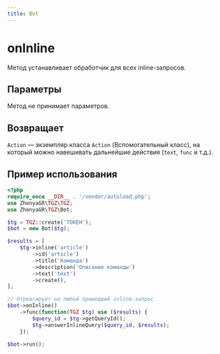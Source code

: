```yaml
---
title: Bot
---
```


# onInline
Метод устанавливает обработчик для всех inline-запросов.

## Параметры
Метод не принимает параметров.

## Возвращает
`Action` — экземпляр класса `Action` (Вспомогательный класс), на который можно навешивать дальнейшие действия (`text`, `func` и т.д.).

## Пример использования
```php
<?php
require_once __DIR__ . '/vendor/autoload.php';
use ZhenyaGR\TGZ\TGZ;
use ZhenyaGR\TGZ\Bot;

$tg = TGZ::create('ТОКЕН');
$bot = new Bot($tg);

$results = [
    $tg->inline('article')
        ->id('article')
        ->title('Команда')
        ->description('Описание команды')
        ->text('text')
        ->create(),
];

// Отреагирует на любой пришедший inline-запрос
$bot->onInline()
    ->func(function(TGZ $tg) use ($results) {
        $query_id = $tg->getQueryId();
        $tg->answerInlineQuery($query_id, $results);
    });

$bot->run();
```